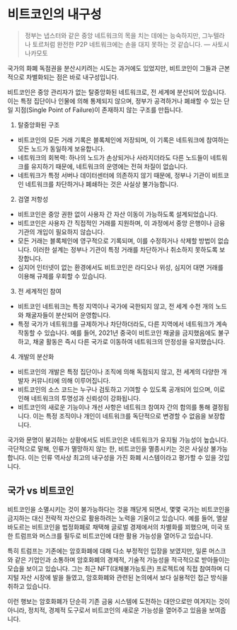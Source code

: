 # 비트코인의 내구성

> 정부는 냅스터와 같은 중앙 네트워크의 목을 치는 데에는 능숙하지만, 그누텔라나 토르처럼 완전한 P2P 네트워크에는 손을 대지 못하는 것 같습니다.
> — 사토시 나카모토

국가의 화폐 독점권을 분산시키려는 시도는 과거에도 있었지만, 비트코인이 그들과 근본적으로 차별화되는 점은 바로 내구성입니다.

비트코인은 중앙 관리자가 없는 탈중앙화된 네트워크로, 전 세계에 분산되어 있습니다. 이는 특정 집단이나 인물에 의해 통제되지 않으며, 정부가 공격하거나 폐쇄할 수 있는 단일 지점(Single Point of Failure)이 존재하지 않는 구조를 만듭니다.

1. 탈중앙화된 구조
- 비트코인의 모든 거래 기록은 블록체인에 저장되며, 이 기록은 네트워크에 참여하는 모든 노드가 동일하게 보유합니다.
- 네트워크의 회복력: 하나의 노드가 손상되거나 사라지더라도 다른 노드들이 네트워크를 유지하기 때문에, 네트워크의 운영에는 전혀 차질이 없습니다.
- 네트워크가 특정 서버나 데이터센터에 의존하지 않기 때문에, 정부나 기관이 비트코인 네트워크를 차단하거나 폐쇄하는 것은 사실상 불가능합니다.

2. 검열 저항성
- 비트코인은 중앙 권한 없이 사용자 간 자산 이동이 가능하도록 설계되었습니다.
- 비트코인은 사용자 간 직접적인 거래를 지원하며, 이 과정에서 중앙 은행이나 금융 기관의 개입이 필요하지 않습니다.
- 모든 거래는 블록체인에 영구적으로 기록되며, 이를 수정하거나 삭제할 방법이 없습니다. 이러한 설계는 정부나 기관이 특정 거래를 차단하거나 취소하지 못하도록 보장합니다.
- 심지어 인터넷이 없는 환경에서도 비트코인은 라디오나 위성, 심지어 대면 거래를 이용해 규제를 우회할 수 있습니다.

3. 전 세계적인 참여
- 비트코인 네트워크는 특정 지역이나 국가에 국한되지 않고, 전 세계 수천 개의 노드와 채굴자들이 분산되어 운영합니다.
- 특정 국가가 네트워크를 규제하거나 차단하더라도, 다른 지역에서 네트워크가 계속 작동할 수 있습니다. 예를 들어, 2021년 중국이 비트코인 채굴을 금지했음에도 불구하고, 채굴 활동은 즉시 다른 국가로 이동하여 네트워크의 안정성을 유지했습니다.

4. 개발의 분산화
- 비트코인의 개발은 특정 집단이나 조직에 의해 독점되지 않고, 전 세계의 다양한 개발자 커뮤니티에 의해 이루어집니다.
- 비트코인의 소스 코드는 누구나 검토하고 기여할 수 있도록 공개되어 있으며, 이로 인해 네트워크의 투명성과 신뢰성이 강화됩니다.
- 비트코인의 새로운 기능이나 개선 사항은 네트워크 참여자 간의 합의를 통해 결정됩니다. 이는 특정 조직이나 개인이 네트워크를 독단적으로 변경할 수 없음을 보장합니다.

국가와 문명이 붕괴하는 상황에서도 비트코인은 네트워크가 유지될 가능성이 높습니다. 극단적으로 말해, 인류가 멸망하지 않는 한, 비트코인을 멸종시키는 것은 사실상 불가능합니다. 이는 인류 역사상 최고의 내구성을 가진 화폐 시스템이라고 평가할 수 있을 것입니다.

## 국가 vs 비트코인
비트코인을 소멸시키는 것이 불가능하다는 것을 깨닫게 되면서, 몇몇 국가는 비트코인을 금지하는 대신 전략적 자산으로 활용하려는 노력을 기울이고 있습니다. 예를 들어, 엘살바도르는 비트코인을 법정화폐로 채택해 글로벌 경제에서의 차별화를 꾀했으며, 미국 또한 트럼프와 머스크를 필두로 비트코인에 대한 활용 가능성을 열어두고 있습니다.

특히 트럼프는 기존에는 암호화폐에 대해 다소 부정적인 입장을 보였지만, 일론 머스크와 같은 기업인과 소통하며 암호화폐의 경제적, 기술적 가능성을 적극적으로 받아들이는 모습을 보이고 있습니다. 그는 최근 NFT(대체불가능토큰) 프로젝트에 직접 참여하며 디지털 자산 시장에 발을 들였고, 암호화폐와 관련된 논의에서 보다 실용적인 접근 방식을 취하고 있습니다.

이런 행보는 암호화폐가 단순히 기존 금융 시스템에 도전하는 대안으로만 여겨지는 것이 아니라, 정치적, 경제적 도구로서 비트코인의 새로운 가능성을 열어주고 있음을 보여줍니다.
